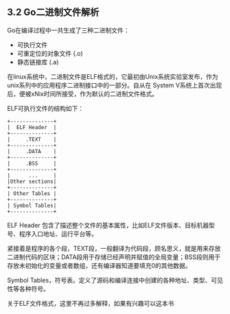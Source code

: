 ## 3.2 Go二进制文件解析

Go在编译过程中一共生成了三种二进制文件：
 
 * 可执行文件
 * 可重定位的对象文件 (.o)
 * 静态链接库 (.a)

在linux系统中，二进制文件是ELF格式的，它最初由Unix系统实验室发布，作为unix系列中的应用程序二进制接口中的一部分。自从在 System V系统上首次出现后，便被xNix时间所接受，作为默认的二进制文件格式。

ELF可执行文件的结构如下：

	+--------------+
	|  ELF Header  |
	+--------------+
	|     .TEXT    |
	+--------------+
	|     .DATA    |
	+--------------+
	|     .BSS     |
	+--------------+
	|      ...     |
	|Other sections|
	+--------------+
	| Other Tables |
	+--------------+
	| Symbol Tables|
	+--------------+

ELF Header 包含了描述整个文件的基本属性，比如ELF文件版本、目标机器型号、程序入口地址、运行平台等。

紧接着是程序的各个段，TEXT段，一般翻译为代码段，顾名思义，就是用来存放二进制代码的区块；DATA段用于存储已经声明并赋值的全局变量；BSS段则用于存放未初始化的变量或者数组，还有编译器知道要填充0的其他数据。

Symbol Tables，符号表。定义了源码和编译连接中创建的各种地址、类型、可见性等各种符号。

关于ELF文件格式，这里不再过多解释，如果有兴趣可以这本书


	
